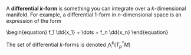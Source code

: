 A **differential $k$-form** is something you can integrate over a $k$-dimensional manifold. For example, a differential 1-form in $n$-dimensional space is an expression of the form

\begin{equation}
f_1 \dd{x_1} + \dots + f_n \dd{x_n}
\end{equation}

The set of differential $k$-forms is denoted $\bigwedge^k (T_p^* M)$